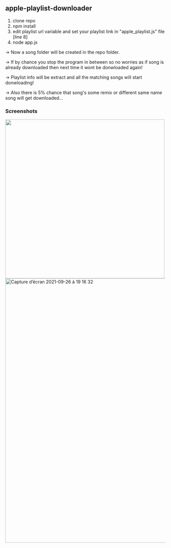## apple-playlist-downloader

1. clone repo
2. npm install
3. edit playlist url variable and set your playlist link in "apple_playlist.js" file [line 8]
4. node app.js

-> Now a song folder will be created in the repo folder.

-> If by chance you stop the program in between so no worries as if song is already downloaded then next time it wont be donwloaded again! 

-> Playlist info will be extract and all the matching songs will start donwloading!

-> Also there is 5% chance that song's some remix or different same name song will get downloaded...

### Screenshots

<img src = "https://i.ibb.co/jGkBFN6/aaaa.png" width="500"/>
<img width="831" alt="Capture d’écran 2021-09-26 à 19 16 32" src="https://user-images.githubusercontent.com/44288655/134817487-1a468b63-1e53-4f87-a862-05098813e52b.png">
